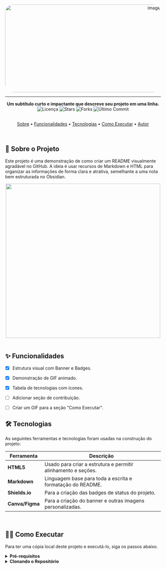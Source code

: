 <div align="center">
  <img style="border-radius: 25px;" width="947" height="284" alt="image" src="https://github.com/user-attachments/assets/f77e1d40-e3da-4c54-878f-8fc5b260cd66" />
</div>

---

<div align="center">
  <strong>Um subtítulo curto e impactante que descreve seu projeto em uma linha.</strong>
</div>

<div align="center">
  <img src="https://img.shields.io/github/license/MicaelliMedeiros/README-Template?style=for-the-badge" alt="Licença">
  <img src="https://img.shields.io/github/stars/MicaelliMedeiros/README-Template?style=for-the-badge" alt="Stars">
  <img src="https://img.shields.io/github/forks/MicaelliMedeiros/README-Template?style=for-the-badge" alt="Forks">
  <img src="https://img.shields.io/github/last-commit/MicaelliMedeiros/README-Template?style=for-the-badge" alt="Último Commit">
</div>
<br>

<p align="center">
  <a href="#-sobre-o-projeto">Sobre</a> •
  <a href="#-funcionalidades">Funcionalidades</a> •
  <a href="#-tecnologias">Tecnologias</a> •
  <a href="#-como-executar">Como Executar</a> •
  <a href="#-autor">Autor</a>
</p>
<br>


## 🚀 Sobre o Projeto

Este projeto é uma demonstração de como criar um README visualmente agradável no GitHub. A ideia é usar recursos de Markdown e HTML para organizar as informações de forma clara e atrativa, semelhante a uma nota bem estruturada no Obsidian.

<div align="center">
  <img src="https://i.pinimg.com/originals/e4/26/70/e426702edf874b181aced1e2fa5c6cde.gif" width="500" />
</div>
<br>


## ✨ Funcionalidades

- [x] Estrutura visual com Banner e Badges.
- [x] Demonstração de GIF animado.
- [x] Tabela de tecnologias com ícones.
- [ ] Adicionar seção de contribuição.
- [ ] Criar um GIF para a seção "Como Executar".


## 🛠 Tecnologias

As seguintes ferramentas e tecnologias foram usadas na construção do projeto:

| Ferramenta | Descrição |
|-----------|----------------------------------------------------------------|
| **HTML5** | Usado para criar a estrutura e permitir alinhamento e seções.  |
| **Markdown**| Linguagem base para toda a escrita e formatação do README.   |
| **Shields.io**| Para a criação das badges de status do projeto.             |
| **Canva/Figma**| Para a criação do banner e outras imagens personalizadas.    |
<br>

## 👨‍💻 Como Executar

Para ter uma cópia local deste projeto e executá-lo, siga os passos abaixo.

<details>
  <summary><strong>Pré-requisitos</strong></summary>
  
  - Você vai precisar do [Git](https://git-scm.com) instalado na sua máquina.
  - É bom ter um editor de texto como o [VS Code](https://code.visualstudio.com/).

</details>

<details>
  <summary><strong>Clonando o Repositório</strong></summary>

  ```bash
  # Clone este repositório
  $ git clone [https://github.com/SEU_USUARIO/SEU_REPOSITORIO.git](https://github.com/SEU_USUARIO/SEU_REPOSITORIO.git)

  # Acesse a pasta do projeto no terminal/cmd
  $ cd SEU_REPOSITORIO
